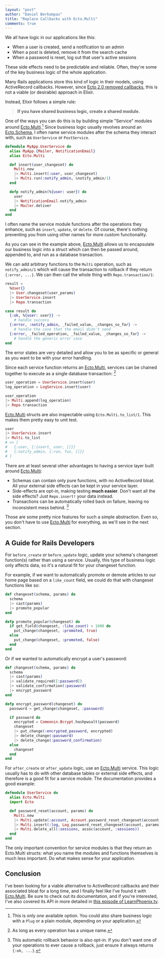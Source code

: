 ```yaml
---
layout: "post"
author: "Daniel Berkompas"
title: "Replace Callbacks with Ecto.Multi"
comments: true
---
```


We all have logic in our applications like this:

- When a user is created, send a notification to an admin
- When a post is deleted, remove it from the search cache
- When a password is reset, log out that user's active sessions

These side effects need to be predictable and reliable. Often, they're some of the key business logic of the whole application.

<!-- more -->

Many Rails applications store this kind of logic in their models, using ActiveRecord callbacks. However, since [Ecto 2.0 removed callbacks][remove-callbacks], this is not a viable (or desirable) approach in Elixir.

Instead, Elixir follows a simple rule:

> **If you have shared business logic, create a shared module.**

One of the ways you can do this is by building simple "Service" modules around [Ecto.Multi][ecto-multi].[^1] Since business logic usually revolves around an [Ecto.Schema][ecto-schema], I often name service modules after the schema they interact with, such as `UserService` or `PostService`.

```elixir
defmodule MyApp.UserService do
  alias MyApp.{Mailer, NotificationEmail}
  alias Ecto.Multi

  def insert(user_changeset) do
    Multi.new
    |> Multi.insert(:user, user_changeset)
    |> Multi.run(:notify_admin, &notify_admin/1)
  end

  defp notify_admin(%{user: user}) do
    user
    |> NotificationEmail.notify_admin
    |> Mailer.deliver
  end
end
```

I often name the service module functions after the operations they enhance, such as `insert`, `update`, or `delete`. Of course, there's nothing preventing you from using other names for more custom functionality.

As you can see in the example above, [Ecto.Multi][ecto-multi] allows us to encapsulate our business logic into a struct which can then be passed around, appended to, and run as a database transaction.

We can add arbitrary functions to the `Multi` operation, such as `notify_admin/1` which will cause the transaction to rollback if they return `{:error, ...}`. We can then call the whole thing with `Repo.transaction/1`:

```elixir
result =
  %User{}
  |> User.changeset(user_params)
  |> UserService.insert
  |> Repo.transaction

case result do
  {:ok, %{user: user}} ->
    # handle success
  {:error, :notify_admin, _failed_value, _changes_so_far} ->
    # handle the case that the email didn't send
  {:error, _failed_operation, _failed_value, _changes_so_far} ->
    # handle the generic error case
end
```

The error states are very detailed and allow you to be as specific or general as you want to be with your error handling.

Since each service function returns an [Ecto.Multi][ecto-multi], services can be chained together to execute as a single database transaction: [^2]

```elixir
user_operation = UserService.insert(user)
log_operation = LogService.insert(user)

user_operation
|> Multi.append(log_operation)
|> Repo.transaction
```

[Ecto.Multi][ecto-multi] structs are also inspectable using `Ecto.Multi.to_list/1`. This makes them pretty easy to unit test.

```elixir
user
|> UserService.insert
|> Multi.to_list
# => [
#   {:user, {:insert, user, []}}
#   {:notify_admin, {:run, fun, []}}
# ]
```

There are at least several other advantages to having a service layer built around [Ecto.Multi][ecto-multi]:

- Schemas can contain only pure functions, with no ActiveRecord bloat. All your external side effects can be kept in your service layer.
- Side-effects are opt-in, making testing **much easier**. Don't want all the side effects? Just `Repo.insert!` your data instead.
- Transactions can be automatically rolled back on failure, leaving no inconsistent mess behind. [^3]

Those are some pretty nice features for such a simple abstraction. Even so, you don't have to use [Ecto.Multi][ecto-multi] for everything, as we'll see in the next section.

## A Guide for Rails Developers

For `before_create` or `before_update` logic, update your schema's changeset function(s) rather than using a service. Usually, this type of business logic only affects data, so it's a natural fit for your changeset function.

For example, if we want to automatically promote or demote articles to our home page based on a `like_count` field, we could do that with changeset functions like so:

```elixir
def changeset(schema, params) do
  schema
  |> cast(params)
  |> promote_popular
end

defp promote_popular(changeset) do
  if get_field(changeset, :like_count) > 1000 do
    put_change(changeset, :promoted, true)
  else
    put_change(changeset, :promoted, false)
  end
end
```

Or if we wanted to automatically encrypt a user's password:

```elixir
def changeset(schema, params) do
  schema
  |> cast(params)
  |> validate_required([:password])
  |> validate_confirmation(:password)
  |> encrypt_password
end

defp encrypt_password(changeset) do
  password = get_change(changeset, :password)

  if password do
    encrypted = Comeonin.Bcrypt.hashpwsalt(password)
    changeset
    |> put_change(:encrypted_password, encrypted)
    |> delete_change(:password)
    |> delete_change(:password_confirmation)
  else
    changeset
  end
end
```

For `after_create` or `after_update` logic, use an [Ecto.Multi][ecto-multi] service. This logic usually has to do with other database tables or external side effects, and therefore is a good fit for a service module. The documentation provides a good example:

```elixir
defmodule UserService do
  alias Ecto.Multi
  import Ecto

  def password_reset(account, params) do
    Multi.new
    |> Multi.update(:account, Account.password_reset_changeset(account, params))
    |> Multi.insert(:log, Log.password_reset_changeset(account, params))
    |> Multi.delete_all(:sessions, assoc(account, :sessions))
  end
end
```

The only important convention for service modules is that they return an Ecto.Multi structs: what you name the modules and functions themselves is much less important. Do what makes sense for your application.

## Conclusion

I've been looking for a viable alternative to ActiveRecord callbacks and their associated bloat for a long time, and I finally feel like I've found it with [Ecto.Multi][ecto-multi]. Be sure to check out its documentation, and if you're interested, I've also covered its API in more detailed in [this episode of LearnPhoenix.tv][ecto-multi-episode].


[^1]: This is only _one_ available option. You could also share business logic with a `Plug` or a plain module, depending on your application.

[^2]: As long as every operation has a unique name.

[^3]: This automatic rollback behavior is also opt-in. If you don't want one of your operations to ever cause a rollback, just ensure it always returns `{:ok, ...}`.

[ecto-multi]: https://hexdocs.pm/ecto/Ecto.Multi.html
[ecto-multi-episode]: https://www.learnphoenix.tv/episodes/ecto-multi
[remove-callbacks]: https://github.com/elixir-ecto/ecto/issues/1104
[run/3]: https://hexdocs.pm/ecto/Ecto.Multi.html#run/3
[ecto-schema]: https://hexdocs.pm/ecto/Ecto.Schema.html
